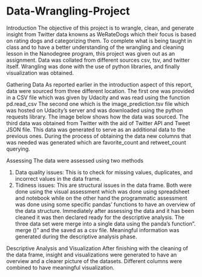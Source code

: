 # Data-Wrangling-Project
Introduction
The objective of this project is to wrangle, clean, and generate insight from Twitter data 
knowns as WeRateDogs which their focus is based on rating dogs and categorizing them. 
To complete what is being taught in class and to have a better understanding of the 
wrangling and cleaning lesson in the Nanodegree program, this project was given out as an 
assignment. Data was collated from different sources csv, tsv, and twitter itself. Wrangling 
was done with the use of python libraries, and finally visualization was obtained.

Gathering Data
As reported earlier in the introduction aspect of this report, data were sourced from three 
different location. The first one was provided in a CSV file which was given by Udacity and 
was read using the function pd.read_csv 
The second one which is the image_prediction.tsv file which was hosted on Udacity’s server 
and was downloaded using the python requests library. The image below shows how the 
data was sourced.
The third data was obtained from Twitter with the aid of Twitter API and Tweet JSON file. 
This data was generated to serve as an additional data to the previous ones. During the 
process of obtaining the data new columns that was needed was generated which are 
favorite_count and retweet_count querying.

Assessing
The data were assessed using two methods
1. Data quality issues: This is to check for missing values, duplicates, and incorrect 
values in the data frame.
2. Tidiness issues: This are structural issues in the data frame.
Both were done using the visual assessment which was done using spreadsheet and 
notebook while on the other hand the programmatic assessment was done using some 
specific pandas’ functions to have an overview of the data structure. Immediately after 
assessing the data and it has been cleaned it was then declared ready for the descriptive 
analysis. The three data set were merge into a single data using the panda’s function”. 
merge ()” and the saved as a csv file. Meaningful information was generated during the 
descriptive analysis phase.

Descriptive Analysis and Visualization 
After finishing with the cleaning of the data frame, insight and visualizations were 
generated to have an overview and a clearer picture of the datasets. Different columns 
were combined to have meaningful visualization.
